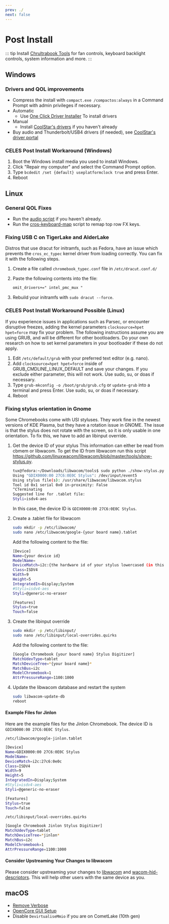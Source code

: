 ```yaml
---
prev: ./
next: false
---
```


# Post Install

::: tip
Install [Chrultrabook Tools](https://github.com/death7654/Chrultrabook-Tools/releases) for fan controls, keyboard backlight controls, system information and more.
:::

## Windows

### Drivers and QOL improvements

- Compress the install with `compact.exe /compactos:always` in a Command Prompt with admin privileges if necessary.
- Automatic
   * Use [One Click Driver Installer](https://github.com/death7654/Chromebook-Driver-Installer) To install drivers
- Manual
   * Install [CoolStar's drivers](https://coolstar.org/chromebook/windows-install.html) if you haven't already
- Buy audio and Thunderbolt/USB4 drivers (if needed), see [CoolStar's driver portal](https://coolstar.org/chromebook/driverlicense/login.html)

### CELES Post Install Workaround (Windows)

1. Boot the Windows install media you used to install Windows.
2. Click "Repair my computer" and select the Command Prompt option.
3. Type `bcdedit /set {default} useplatformclock true` and press Enter.
4. Reboot

## Linux

### General QOL Fixes

- Run the [audio script](https://github.com/WeirdTreeThing/chromebook-linux-audio) if you haven't already.
- Run the [cros-keyboard-map](https://github.com/WeirdTreeThing/cros-keyboard-map) script to remap top row FX keys.

### Fixing USB C on TigerLake and AlderLake

Distros that use dracut for initramfs, such as Fedora, have an issue which prevents the `cros_ec_typec` kernel driver from loading correctly. You can fix it with the following steps.

1. Create a file called `chromebook_typec.conf` file in `/etc/dracut.conf.d/`
2. Paste the following contents into the file:

   ```txt
   omit_drivers+=" intel_pmc_mux "
   ```

3. Rebuild your initramfs with `sudo dracut --force`.

### CELES Post Install Workaround Possible (Linux)

If you experience issues in applications such as Parsec, or encounter disruptive freezes, adding the kernel parameters `clocksource=hpet hpet=force` may fix your problem. The following instructions assume you are using GRUB, and will be different for other bootloaders. Do your own research on how to set kernel parameters in your bootloader if these do not apply.

1. Edit `/etc/default/grub` with your preferred text editor (e.g. nano).
2. Add `clocksource=hpet hpet=force` inside of GRUB_CMDLINE_LINUX_DEFAULT and save your changes. If you exclude either parameter, this will not work. Use sudo, su, or doas if necessary.
3. Type `grub-mkconfig -o /boot/grub/grub.cfg` or `update-grub` into a terminal and press Enter. Use sudo, su, or doas if necessary.
4. Reboot

### Fixing stylus orientation in Gnome

Some Chromebooks come with USI styluses. They work fine in the newest versions of KDE Plasma, but they have a rotation issue in GNOME. The issue is that the stylus does not rotate with the screen, so it is only usable in one orientation. To fix this, we have to add an libinput override.

1. Get the device ID of your stylus
   This information can either be read from cbmem or libwacom.
   To get the ID from libwacom run this script https://github.com/linuxwacom/libwacom/blob/master/tools/show-stylus.py.
   ``` bash
   tux@fedora:~/Downloads/libwacom/tools$ sudo python ./show-stylus.py 
   Using "GDIX0000:00 27C6:0E0C Stylus": /dev/input/event5
   Using stylus file(s): /usr/share/libwacom/libwacom.stylus
   Tool id 0x1 serial 0x0 in-proximity: False 
   ^CTerminating
   Suggested line for .tablet file:
   Styli=isdv4-aes
   ```
   In this case, the device ID is `GDIX0000:00 27C6:0E0C Stylus`.

2. Create a .tablet file for libwacom
   ``` bash
   sudo mkdir -p /etc/libwacom/
   sudo nano /etc/libwacom/google-{your board name}.tablet
   ```
   Add the following content to the file:
   ``` bash
   [Device]
   Name={your device id}
   ModelName=
   DeviceMatch=i2c:{the hardware id of your stylus lowercased (in this case 27c6:0e0c)}
   Class=ISDV4
   Width=9
   Height=5
   IntegratedIn=Display;System
   #Styli=isdv4-aes
   Styli=@generic-no-eraser

   [Features]
   Stylus=true
   Touch=false
   ```
3. Create the libinput override
   ``` bash
   sudo mkdir -p /etc/libinput/
   sudo nano /etc/libinput/local-overrides.quirks
   ```
   Add the following content to the file:
   ``` bash
   [Google Chromebook {your board name} Stylus Digitizer]
   MatchUdevType=tablet
   MatchDeviceTree=*{your board name}*
   MatchBus=i2c
   ModelChromebook=1
   AttrPressureRange=1100:1000
   ```
4. Update the libwacom database and restart the system
   ``` bash
   sudo libwacom-update-db
   reboot
   ```

#### Example Files for Jinlon
Here are the example files for the Jinlon Chromebook. The device ID is `GDIX0000:00 27C6:0E0C Stylus`.

`/etc/libwacom/google-jinlon.tablet`
``` bash
[Device]
Name=GDIX0000:00 27C6:0E0C Stylus
ModelName=
DeviceMatch=i2c:27c6:0e0c
Class=ISDV4
Width=9
Height=5
IntegratedIn=Display;System
#Styli=isdv4-aes
Styli=@generic-no-eraser

[Features]
Stylus=true
Touch=false
```

`/etc/libinput/local-overrides.quirks`
``` bash
[Google Chromebook Jinlon Stylus Digitizer]
MatchUdevType=tablet
MatchDeviceTree=*jinlon*
MatchBus=i2c
ModelChromebook=1
AttrPressureRange=1100:1000
```
#### Consider Upstreaming Your Changes to libwacom
Please consider upstreaming your changes to [libwacom](https://github.com/linuxwacom/libwacom) and [wacom-hid-descriptors](https://github.com/linuxwacom/wacom-hid-descriptors). This will help other users with the same device as you. 


## macOS 

- [Remove Verbose](https://dortania.github.io/OpenCore-Post-Install/cosmetic/verbose.html#macos-decluttering)
- [OpenCore GUI Setup](https://dortania.github.io/OpenCore-Post-Install/cosmetic/gui.html#setting-up-opencore-s-gui)
- Disable `DevirtualiseMmio` if you are on CometLake (10th gen)
